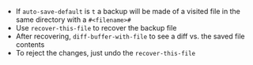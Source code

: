 - If `auto-save-default` is `t` a backup will be made of a visited file in the same directory with a `#<filename>#`
- Use `recover-this-file` to recover the backup file
- After recovering, `diff-buffer-with-file` to see a diff vs. the saved file contents
- To reject the changes, just undo the `recover-this-file`
